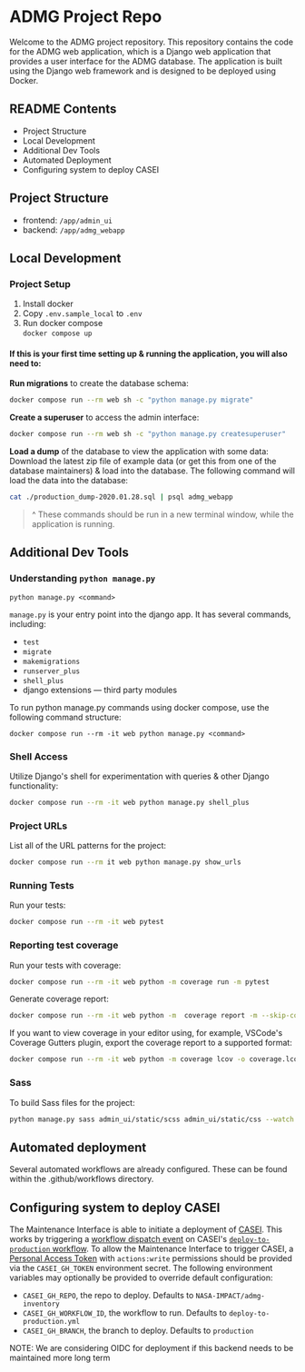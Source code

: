 # ADMG Project Repo
Welcome to the ADMG project repository. This repository contains the code for the ADMG web application, which is a Django web application that provides a user interface for the ADMG database. The application is built using the Django web framework and is designed to be deployed using Docker.


## README Contents
- Project Structure
- Local Development
- Additional Dev Tools
- Automated Deployment
- Configuring system to deploy CASEI


## Project Structure
- frontend: `/app/admin_ui`
- backend: `/app/admg_webapp`

## Local Development

### Project Setup

1. Install docker
2. Copy `.env.sample_local` to `.env`
3. Run docker compose <br />
  `docker compose up`

#### If this is your first time setting up & running the application, you will also need to:
**Run migrations** to create the database schema:
```sh
docker compose run --rm web sh -c "python manage.py migrate"
```
**Create a superuser** to access the admin interface:
``` sh
docker compose run --rm web sh -c "python manage.py createsuperuser"
```
**Load a dump** of the database to view the application with some data:
Download the latest zip file of example data (or get this from one of the database maintainers) & load into the database. The following command will load the data into the database:
```sh
cat ./production_dump-2020.01.28.sql | psql admg_webapp
```

> ^ These commands should be run in a new terminal window, while the application is running.

## Additional Dev Tools


### Understanding `python manage.py`

`python manage.py <command>`

`manage.py` is your entry point into the django app. It has several commands, including:
  - `test`
  - `migrate`
  - `makemigrations`
  - `runserver_plus`
  - `shell_plus`
  - django extensions — third party modules

To run python manage.py commands using docker compose, use the following command structure:
  ```
  docker compose run --rm -it web python manage.py <command>
  ```

### Shell Access

Utilize Django's shell for experimentation with queries & other Django functionality:

```sh
docker compose run --rm -it web python manage.py shell_plus
```
### Project URLs

List all of the URL patterns for the project:
```sh
docker compose run --rm it web python manage.py show_urls
```
### Running Tests

Run your tests:
```sh
docker compose run --rm -it web pytest
```

### Reporting test coverage

Run your tests with coverage:
```sh
docker compose run --rm -it web python -m coverage run -m pytest
```

Generate coverage report:
```sh
docker compose run --rm -it web python -m  coverage report -m --skip-covered
```

If you want to view coverage in your editor using, for example, VSCode's Coverage Gutters plugin, export the coverage report to a supported format:

```sh
docker compose run --rm -it web python -m coverage lcov -o coverage.lcov
```

### Sass

To build Sass files for the project:

```sh
python manage.py sass admin_ui/static/scss admin_ui/static/css --watch
```


## Automated deployment

Several automated workflows are already configured. These can be found within the .github/workflows directory. 


## Configuring system to deploy CASEI

The Maintenance Interface is able to initiate a deployment of [CASEI](https://github.com/NASA-IMPACT/admg-inventory/). This works by triggering a [workflow dispatch event](https://docs.github.com/en/rest/reference/actions#create-a-workflow-dispatch-event) on CASEI's [`deploy-to-production` workflow](https://github.com/NASA-IMPACT/admg-inventory/actions/workflows/deploy-to-production.yml). To allow the Maintenance Interface to trigger CASEI, a [Personal Access Token](https://docs.github.com/en/authentication/keeping-your-account-and-data-secure/managing-your-personal-access-tokens) with `actions:write` permissions should be provided via the `CASEI_GH_TOKEN` environment secret. The following environment variables may optionally be provided to override default configuration:

- `CASEI_GH_REPO`, the repo to deploy. Defaults to `NASA-IMPACT/admg-inventory`
- `CASEI_GH_WORKFLOW_ID`, the workflow to run. Defaults to `deploy-to-production.yml`
- `CASEI_GH_BRANCH`, the branch to deploy. Defaults to `production`

NOTE: We are considering OIDC for deployment if this backend needs to be maintained more long term
